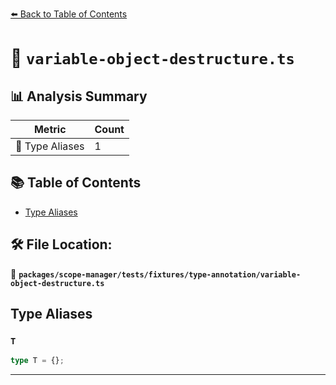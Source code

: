 [⬅️ Back to Table of Contents](../../../../../index.md)

# 📄 `variable-object-destructure.ts`

## 📊 Analysis Summary

| Metric | Count |
|--------|-------|
| 📑 Type Aliases | 1 |

## 📚 Table of Contents

- [Type Aliases](#type-aliases)

## 🛠️ File Location:
📂 **`packages/scope-manager/tests/fixtures/type-annotation/variable-object-destructure.ts`**

## Type Aliases

### `T`

```ts
type T = {};
```


---